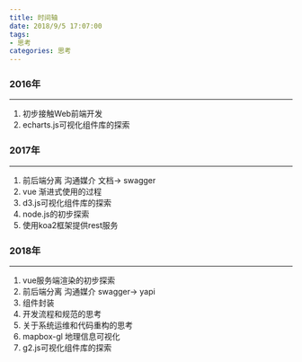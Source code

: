 ```yaml
---
title: 时间轴
date: 2018/9/5 17:07:00
tags:
- 思考 
categories: 思考
---
```

### 2016年
------
1. 初步接触Web前端开发
2. echarts.js可视化组件库的探索<!-- more -->

### 2017年
------

1. 前后端分离 沟通媒介 文档-> swagger
2. vue 渐进式使用的过程
3. d3.js可视化组件库的探索
4. node.js的初步探索
5. 使用koa2框架提供rest服务

### 2018年
------
1. vue服务端渲染的初步探索
2. 前后端分离 沟通媒介 swagger-> yapi
3. 组件封装
4. 开发流程和规范的思考
5. 关于系统运维和代码重构的思考
6. mapbox-gl 地理信息可视化
7. g2.js可视化组件库的探索